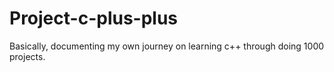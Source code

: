 # Project-c-plus-plus
Basically, documenting my own journey on learning c++ through doing 1000 projects.
